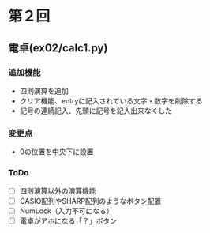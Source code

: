 # 第２回
## 電卓(ex02/calc1.py)
### 追加機能
- 四則演算を追加
- クリア機能、entryに記入されている文字・数字を削除する
- 記号の連続記入、先頭に記号を記入出来なくした

### 変更点
- 0の位置を中央下に設置

### ToDo
- [ ] 四則演算以外の演算機能
- [ ] CASIO配列やSHARP配列のようなボタン配置
- [ ] NumLock（入力不可になる）
- [ ] 電卓がアホになる「？」ボタン
